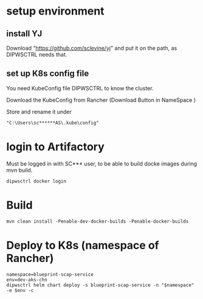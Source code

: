
# setup environment

## install YJ

Download "https://github.com/sclevine/yj"
and put it on the path, as DIPWSCTRL needs that.


## set up K8s config file

You need KubeConfig file
DIPWSCTRL to know the cluster.

Download the KubeConfig from Rancher (Download Button in NameSpace )


Store and rename it under 
``` shell
"C:\Users\sc******AS\.kube\config"
```


# login to Artifactory

Must be logged in with SC*** user,
to be able to build docke images during mvn build.

``` shell
dipwsctrl docker login
```

# Build
``` shell
mvn clean install -Penable-dev-docker-builds -Penable-docker-builds
```

# Deploy to K8s (namespace of Rancher)

``` shell
namespace=blueprint-scap-service
env=dev-aks-chn
dipwsctrl helm chart deploy -s blueprint-scap-service -n "$namespace" -e $env -c
```

